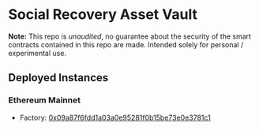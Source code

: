 # Social Recovery Asset Vault

**Note:** This repo is _unaudited_, no guarantee about the security of the smart
contracts contained in this repo are made. Intended solely for personal / experimental
use.

## Deployed Instances
### Ethereum Mainnet
- Factory: [0x09a87f6fdd1a03a0e95281f0b15be73e0e3781c1](https://etherscan.io/address/0x09a87f6fdd1a03a0e95281f0b15be73e0e3781c1#code)
